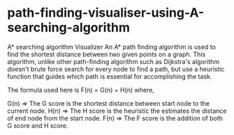 # path-finding-visualiser-using-A-searching-algorithm
A* searching algorithm Visualizer
An A* path finding algorithm is used to find the shortest distance between two given points on a graph. This algorithm, unlike other path-finding algorithm such as Dijkstra's algorithm doesn't brute force search for every node to find a path, but use a heuristic function that guides which path is essential for accomplishing the task.

The formula used here is F(n) = G(n) + H(n) where,

G(n) => The G score is the shortest distance between start node to the current node.
H(n) => The H score is the heuristic the estimates the distance of end node from the start node.
F(n) => The F score is the addition of both G score and H score.
